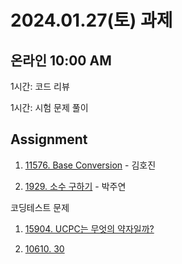 # 2024.01.27(토) 과제

## 온라인 10:00 AM

1시간: 코드 리뷰

1시간: 시험 문제 풀이

## Assignment

1. [11576. Base Conversion](https://www.acmicpc.net/problem/11576) - 김호진

2. [1929. 소수 구하기](https://www.acmicpc.net/problem/1929) - 박주연

코딩테스트 문제

1. [15904. UCPC는 무엇의 약자일까?](https://www.acmicpc.net/problem/15904) 

2. [10610. 30](https://www.acmicpc.net/problem/10610)